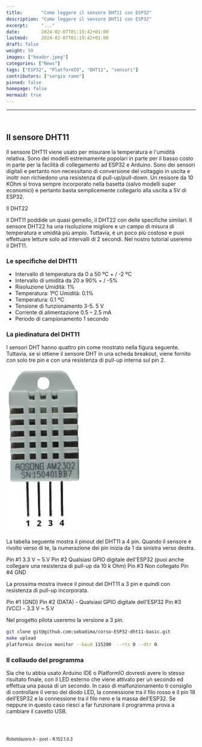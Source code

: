 ```yaml
---
title:       "Come leggere il sensore DHT11 con ESP32"
description: "Come leggere il sensore DHT11 con ESP32"
excerpt:     "..."
date:        2024-02-07T01:19:42+01:00
lastmod:     2024-02-07T01:19:42+01:00
draft: false
weight: 50
images: ["header.jpeg"]
categories: ["News"]
tags: ["ESP32", "PlatformIO", "DHT11", "sensori"]
contributors: ["sergio rame"]
pinned: false
homepage: false
mermaid: true
---
```




<hr>
<br>

## Il sensore DHT11


Il sensore DHT11 viene usato per misurare la temperatura e l'umidità relativa. Sono dei modelli estremamente popolari in parte per il basso costo in parte per la facilità di collegamento ad ESP32 e Arduino. Sono dei sensori digitali e pertanto non necessitano di conversione del voltaggio in uscita e inoltr non richiedono una resistenza di pull-up/pull-down. Un resisore da 10 KOhm si trova sempre incorporato nella basetta (salvo modelli super economici) e pertanto basta semplicemente collegarlo alla uscita a 5V di ESP32.

Il DHT22

Il DHT11 poddide un quasi gemello, il DHT22 con delle specifiche similari. Il sensore DHT22 ha una risoluzione migliore e un campo di misura di temperatura e umidità più ampio. Tuttavia, è un poco più costoso e puoi effettuare letture solo ad intervalli di 2 secondi. Nel nostro tutorial useremo il DHT11.

### Le specifiche del DHT11

- Intervallo di temperatura da 0 a 50 ºC + / -2 ºC
- Intervallo di umidità da 20 a 90% + / -5% 
- Risoluzione Umidità: 1%
- Temperatura: 1ºC Umidità: 0.1%
- Temperatura: 0.1 ºC
- Tensione di funzionamento 3-5. 5 V 
- Corrente di alimentazione 0.5 – 2.5 mA 
- Periodo di campionamento 1 secondo 


### La piedinatura del DHT11

I sensori DHT hanno quattro pin come mostrato nella figura seguente. Tuttavia, se si ottiene il sensore DHT in una scheda breakout, viene fornito con solo tre pin e con una resistenza di pull-up interna sul pin 2.

<img width="200" class="x figure-img img-fluid lazyload blur-up"  src="images/101.webp" alt="">

La tabella seguente mostra il pinout del DHT11 a 4 pin. Quando il sensore è rivolto verso di te, la numerazione dei pin inizia da 1 da sinistra verso destra.

Pin #1 3.3 V ~ 5.V
Pin #2 Qualsiasi GPIO digitale dell'ESP32 (puoi anche collegare una resistenza di pull-up da 10 k Ohm)
Pin #3 Non collegato
Pin #4 GND


La prossima mostra invece il pinout del DHT11 a 3 pin e quindi con resistenza di pull-up incorporata. 

Pin #1 (GND) 
Pin #2 (DATA) - Qualsiasi GPIO digitale dell'ESP32 
Pin #3 (VCC) - 3.3 V ~ 5.V

Nel progetto pilota useremo la versione a 3 pin.

```bash
git clone git@github.com:sebadima/corso-ESP32-dht11-basic.git
make upload
platformio device monitor --baud 115200  --rts 0 --dtr 0
```
### Il collaudo del programma 

Sia che tu abbia usato Arduino IDE o PlatformIO dovresti avere lo stesso risultato finale, con il LED esterno che viene attivato per un secondo ed effettua una pausa di un secondo. In caso di malfunzionamento ti consiglio di controllare il verso del diodo LED, la connessione tra il filo rosso e il pin 18 dell’ESP32 e la connessione tra il filo nero e la massa dell’ESP32. Se neppure in questo caso riesci a far funzionare il programma prova a cambiare il cavetto USB.

<br>
<br>
<p style="font-size: 0.80em;">Robotdazero.it - post - R.152.1.0.3</p>
